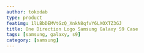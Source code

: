 ```yaml
---
author: tokodab
type: product
featimg: 1lLBbDEMVtGzQ_XnkN8qfvY6LXOXTZ3GJ
title: One Direction Logo Samsung Galaxy S9 Case
tags: [samsung, galaxy, s9]
category: [samsung]
---
```

